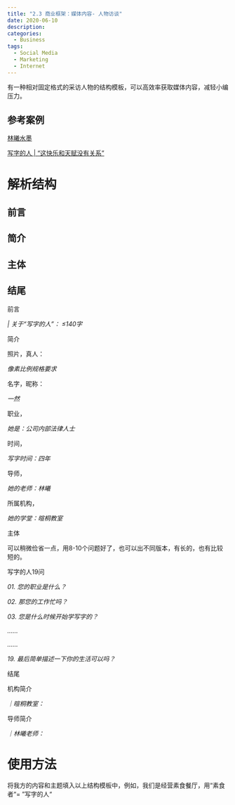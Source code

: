 ```yaml
---
title: "2.3 商业框架：媒体内容- 人物访谈"
date: 2020-06-10
description: 
categories:
  - Business
tags:
  - Social Media
  - Marketing
  - Internet
---
```



有一种相对固定格式的采访人物的结构模板，可以高效率获取媒体内容，减轻小编压力。

## 参考案例

[林曦水墨](http://www.linxi.cn/write.html)

[写字的人 | “这快乐和天赋没有关系”](https://mp.weixin.qq.com/s/Tlo4u6lfBXP_fUBYe8izkQ)

# 解析结构

## 前言

## 简介

## 主体

## 结尾

前言

*| 关于“写字的人”： ≤140字*

简介

照片，真人：

*像素比例规格要求*

名字，昵称：

*一然*

职业，

*她是：公司内部法律人士*

时间，

*写字时间：四年*

导师，

*她的老师：林曦*

所属机构，

*她的学堂：暄桐教室*

主体

可以稍微俭省一点，用8-10个问题好了，也可以出不同版本，有长的，也有比较短的。

写字的人19问

*01. 您的职业是什么？*

*02. 那您的工作忙吗？*

*03. 您是什么时候开始学写字的？*

*……*

*……*

*19. 最后简单描述一下你的生活可以吗？*

结尾

机构简介

*｜暄桐教室：*

导师简介

*｜林曦老师：*

# 使用方法

将我方的内容和主题填入以上结构模板中，例如，我们是经营素食餐厅，用“素食者“= ”写字的人“


